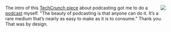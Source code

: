 <img src="http://scripting.com/images/2018/12/16/handbook.png" border="0" align="right">The intro of this <a href="https://techcrunch.com/2019/10/31/how-i-podcast-im-listenings-anita-flores/">TechCrunch piece</a> about podcasting got me to do a <a href="http://scripting.com/2019/10/31/theBeautyOfPodcasting.m4a">podcast</a> myself. "The beauty of podcasting is that anyone can do it. It’s a rare medium that’s nearly as easy to make as it is to consume." Thank you. That was by design.
